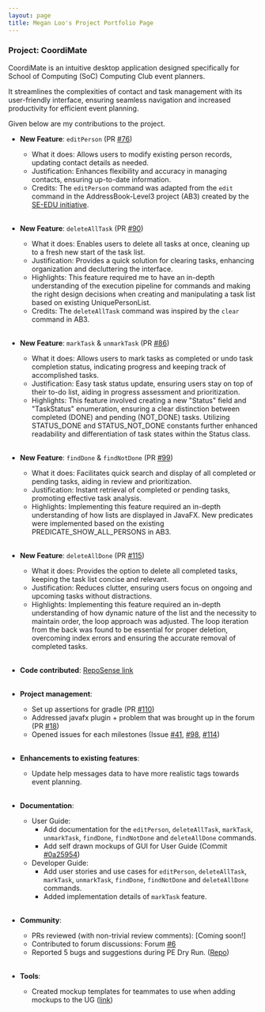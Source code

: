 ```yaml
---
layout: page
title: Megan Loo's Project Portfolio Page
---
```


### Project: CoordiMate

CoordiMate is an intuitive desktop application designed specifically for School of Computing (SoC) Computing Club event planners. 

It streamlines the complexities of contact and task management with its user-friendly interface, ensuring seamless navigation and increased productivity for efficient event planning. 

Given below are my contributions to the project.

* **New Feature**: `editPerson` (PR [#76](https://github.com/AY2324S1-CS2103T-T10-2/tp/pull/76))
  * What it does: Allows users to modify existing person records, updating contact details as needed.
  * Justification: Enhances flexibility and accuracy in managing contacts, ensuring up-to-date information.
  * Credits: The `editPerson` command was adapted from the `edit` command in the AddressBook-Level3 project (AB3) created by the [SE-EDU initiative](https://se-education.org).<br><br>

* **New Feature**: `deleteAllTask` (PR [#90](https://github.com/AY2324S1-CS2103T-T10-2/tp/pull/90))
  * What it does: Enables users to delete all tasks at once, cleaning up to a fresh new start of the task list.
  * Justification: Provides a quick solution for clearing tasks, enhancing organization and decluttering the interface.
  * Highlights:  This feature required me to have an in-depth understanding of the execution pipeline for commands and making the right design decisions when creating and manipulating a task list based on existing UniquePersonList.
  * Credits: The `deleteAllTask` command was inspired by the `clear` command in AB3.<br><br>

* **New Feature**: `markTask` & `unmarkTask` (PR [#86](https://github.com/AY2324S1-CS2103T-T10-2/tp/pull/86))
  * What it does: Allows users to mark tasks as completed or undo task completion status, indicating progress and keeping track of accomplished tasks.
  * Justification: Easy task status update, ensuring users stay on top of their to-do list, aiding in progress assessment and prioritization.
  * Highlights: This feature involved creating a new "Status" field and "TaskStatus" enumeration, ensuring a clear distinction between completed (DONE) and pending (NOT_DONE) tasks. Utilizing STATUS_DONE and STATUS_NOT_DONE constants further enhanced readability and differentiation of task states within the Status class. <br><br>
  
* **New Feature**: `findDone` & `findNotDone` (PR [#99](https://github.com/AY2324S1-CS2103T-T10-2/tp/pull/99))
  * What it does: Facilitates quick search and display of all completed or pending tasks, aiding in review and prioritization.
  * Justification: Instant retrieval of completed or pending tasks, promoting effective task analysis.
  * Highlights: Implementing this feature required an in-depth understanding of how lists are displayed in JavaFX. New predicates were implemented based on the existing PREDICATE_SHOW_ALL_PERSONS in AB3. <br><br>

* **New Feature**: `deleteAllDone` (PR [#115](https://github.com/AY2324S1-CS2103T-T10-2/tp/pull/115))
  * What it does: Provides the option to delete all completed tasks, keeping the task list concise and relevant.
  * Justification: Reduces clutter, ensuring users focus on ongoing and upcoming tasks without distractions.
  * Highlights: Implementing this feature required an in-depth understanding of how dynamic nature of the list and the necessity to maintain order, the loop approach was adjusted. 
The loop iteration from the back was found to be essential for proper deletion, overcoming index errors and ensuring the accurate removal of completed tasks.<br><br>

* **Code contributed**: [RepoSense link](https://nus-cs2103-ay2324s1.github.io/tp-dashboard/?search=m1oojv&breakdown=true)<br><br>

* **Project management**:
  * Set up assertions for gradle (PR [#110](https://github.com/AY2324S1-CS2103T-T10-2/tp/pull/110))
  * Addressed javafx plugin + problem that was brought up in the forum (PR [#18](https://github.com/AY2324S1-CS2103T-T10-2/tp/pull/18))
  * Opened issues for each milestones (Issue [#41](https://github.com/AY2324S1-CS2103T-T10-2/tp/issues/41), [#98](https://github.com/AY2324S1-CS2103T-T10-2/tp/issues/98), [#114](https://github.com/AY2324S1-CS2103T-T10-2/tp/issues/114))<br><br>

* **Enhancements to existing features**:
  * Update help messages data to have more realistic tags towards event planning.<br><br>

* **Documentation**:
  * User Guide:
    * Add documentation for the `editPerson`, `deleteAllTask`, `markTask`, `unmarkTask`, `findDone`, `findNotDone` and `deleteAllDone` commands.
    * Add self drawn mockups of GUI for User Guide (Commit [#0a25954](https://github.com/AY2324S1-CS2103T-T10-2/tp/pull/20/commits/0a25954d0d7a5b4d0a5b5da7ddf313bd0861c78b))
  * Developer Guide:
    * Add user stories and use cases for `editPerson`, `deleteAllTask`, `markTask`, `unmarkTask`, `findDone`, `findNotDone` and `deleteAllDone` commands.
    * Added implementation details of `markTask` feature.<br><br>

* **Community**:
  * PRs reviewed (with non-trivial review comments): [Coming soon!]
  * Contributed to forum discussions: Forum [#6](https://github.com/nus-cs2103-AY2324S1/forum/issues/6)
  * Reported 5 bugs and suggestions during PE Dry Run. ([Repo](https://github.com/m1oojv/ped/issues))<br><br>

* **Tools**:
  * Created mockup templates for teammates to use when adding mockups to the UG ([link](https://docs.google.com/presentation/d/1fXBqhAU6SSoSZdYVog3G9v5H6gXFMCzPAQ2BjzzWzM4/edit#slide=id.p))<br><br>
